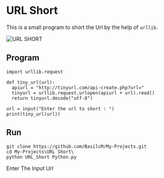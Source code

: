 # URL Short

This is a small program to short the Url by the help of `urllib`.

![URL SHORT](https://miro.medium.com/max/700/1*Pdw7h5X6vQQNVopIzHBG6A.jpeg)

## Program

```
import urllib.request

def tiny_url(url):
  apiurl = "http://tinyurl.com/api-create.php?url="
  tinyurl = urllib.request.urlopen(apiurl + url).read()
  return tinyurl.decode("utf-8")

url = input("Enter the url to short : ")
print(tiny_url(url))
```

## Run

```
git clone https://github.com/BasilcM/My-Projects.git
cd My-Projects\URL Short\
python URL_Short Python.py
```

Enter The Input Url 
